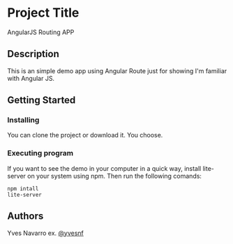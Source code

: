 # Project Title

AngularJS Routing APP

## Description

This is an simple demo app using Angular Route just for showing I'm familiar with Angular JS.

## Getting Started

### Installing

You can clone the project or download it. You choose.

### Executing program

If you want to see the demo in your computer in a quick way, install lite-server on your system using npm. Then run the following comands: 

```
npm intall
lite-server
```

## Authors

Yves Navarro 
ex. [@yvesnf](https://twitter.com/yvesnf)
